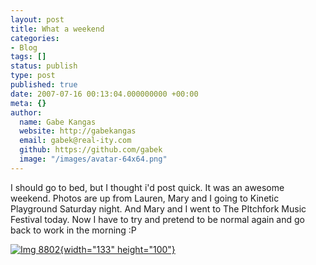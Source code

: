 ```yaml
---
layout: post
title: What a weekend
categories:
- Blog
tags: []
status: publish
type: post
published: true
date: 2007-07-16 00:13:04.000000000 +00:00
meta: {}
author:
  name: Gabe Kangas
  website: http://gabekangas
  email: gabek@real-ity.com
  github: https://github.com/gabek
  image: "/images/avatar-64x64.png"
---
```

I should go to bed, but I thought i\'d post quick. It was an awesome weekend. Photos are up from Lauren, Mary and I going to Kinetic Playground Saturday night. And Mary and I went to The PItchfork Music Festival today. Now I have to try and pretend to be normal again and go back to work in the morning :P

[![Img 8802](http://www.real-ity.com/blog/wp-content/uploads/2007/07/IMG_8802-tm.jpg){width="133" height="100"}](http://www.real-ity.com/blog/wp-content/uploads/2007/07/IMG_8802.JPG)
